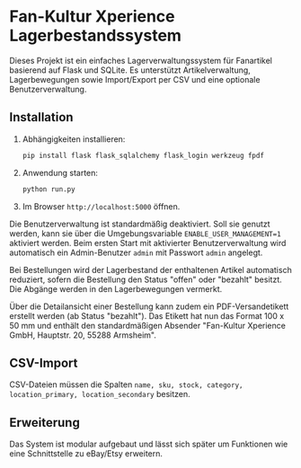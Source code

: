 # Fan-Kultur Xperience Lagerbestandssystem

Dieses Projekt ist ein einfaches Lagerverwaltungssystem für Fanartikel basierend auf Flask und SQLite. Es unterstützt Artikelverwaltung, Lagerbewegungen sowie Import/Export per CSV und eine optionale Benutzerverwaltung.

## Installation

1. Abhängigkeiten installieren:
   ```bash
   pip install flask flask_sqlalchemy flask_login werkzeug fpdf
   ```
2. Anwendung starten:
   ```bash
   python run.py
   ```
3. Im Browser `http://localhost:5000` öffnen.

Die Benutzerverwaltung ist standardmäßig deaktiviert. Soll sie genutzt werden,
kann sie über die Umgebungsvariable `ENABLE_USER_MANAGEMENT=1` aktiviert werden.
Beim ersten Start mit aktivierter Benutzerverwaltung wird automatisch ein
Admin-Benutzer `admin` mit Passwort `admin` angelegt.

Bei Bestellungen wird der Lagerbestand der enthaltenen Artikel automatisch
reduziert, sofern die Bestellung den Status "offen" oder "bezahlt" besitzt. Die
Abgänge werden in den Lagerbewegungen vermerkt.

Über die Detailansicht einer Bestellung kann zudem ein PDF-Versandetikett
erstellt werden (ab Status "bezahlt"). Das Etikett hat nun das Format 100 x 50 mm
und enthält den standardmäßigen Absender
"Fan-Kultur Xperience GmbH, Hauptstr. 20, 55288 Armsheim".

## CSV-Import
CSV-Dateien müssen die Spalten `name, sku, stock, category, location_primary, location_secondary` besitzen.

## Erweiterung
Das System ist modular aufgebaut und lässt sich später um Funktionen wie eine Schnittstelle zu eBay/Etsy erweitern.